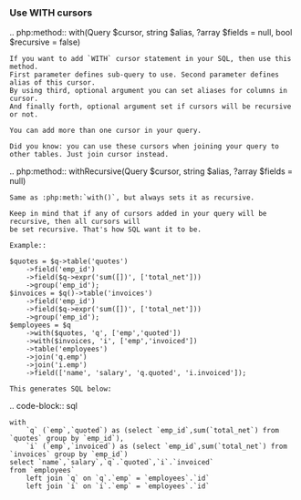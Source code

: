 

### Use WITH cursors

.. php:method:: with(Query $cursor, string $alias, ?array $fields = null, bool $recursive = false)

    If you want to add `WITH` cursor statement in your SQL, then use this method.
    First parameter defines sub-query to use. Second parameter defines alias of this cursor.
    By using third, optional argument you can set aliases for columns in cursor.
    And finally forth, optional argument set if cursors will be recursive or not.

    You can add more than one cursor in your query.

    Did you know: you can use these cursors when joining your query to other tables. Just join cursor instead.
    
.. php:method:: withRecursive(Query $cursor, string $alias, ?array $fields = null)

    Same as :php:meth:`with()`, but always sets it as recursive.
    
    Keep in mind that if any of cursors added in your query will be recursive, then all cursors will
    be set recursive. That's how SQL want it to be.

    Example::

    $quotes = $q->table('quotes')
        ->field('emp_id')
        ->field($q->expr('sum([])', ['total_net']))
        ->group('emp_id');
    $invoices = $q()->table('invoices')
        ->field('emp_id')
        ->field($q->expr('sum([])', ['total_net']))
        ->group('emp_id');
    $employees = $q
        ->with($quotes, 'q', ['emp','quoted'])
        ->with($invoices, 'i', ['emp','invoiced'])
        ->table('employees')
        ->join('q.emp')
        ->join('i.emp')
        ->field(['name', 'salary', 'q.quoted', 'i.invoiced']);

    This generates SQL below:

.. code-block:: sql

    with
        `q` (`emp`,`quoted`) as (select `emp_id`,sum(`total_net`) from `quotes` group by `emp_id`),
        `i` (`emp`,`invoiced`) as (select `emp_id`,sum(`total_net`) from `invoices` group by `emp_id`)
    select `name`,`salary`,`q`.`quoted`,`i`.`invoiced`
    from `employees`
        left join `q` on `q`.`emp` = `employees`.`id`
        left join `i` on `i`.`emp` = `employees`.`id`

